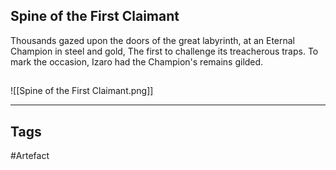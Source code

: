 ## Spine of the First Claimant
Thousands gazed upon the doors of the great labyrinth,
at an Eternal Champion in steel and gold,
The first to challenge its treacherous traps.
To mark the occasion, Izaro had the Champion's remains gilded.
## 
![[Spine of the First Claimant.png]]

---
## Tags
#Artefact